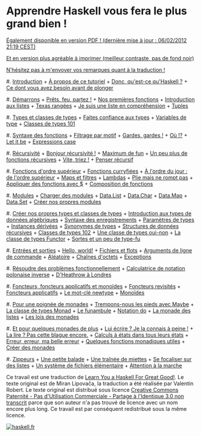 Apprendre Haskell vous fera le plus grand bien !
================================================

[Également disponible en version PDF ! (dernière mise à jour : 06/02/2012 21:19
CEST)](http://lyah.haskell.fr/apprendre-haskell-vous-fera-le-plus-grand-bien.pdf)

[Et en version plus agréable à imprimer (meilleur contraste, pas de fond noir)](http://lyah.haskell.fr/apprendre-haskell-vous-fera-le-plus-grand-bien_printer-friendly.pdf)

[N'hésitez pas à m'envoyer vos remarques quant à la
traduction !](mailto:contact@haskell.fr)

#. [Introduction](introduction)
    + [À propos de ce tutoriel](introduction#a-propos-de-ce-tutoriel)
    + [Donc, qu'est-ce qu'Haskell ?](introduction#donc-qu-est-ce-qu-haskell)
    + [Ce dont vous avez besoin avant de plonger](introduction#ce-dont-vous-avez-besoin-avant-de-plonger)

#. [Démarrons](demarrons)
    + [Prêts, feu, partez !](demarrons#prets-feu-partez)
    + [Nos premières fonctions](demarrons#nos-premieres-fonctions)
    + [Introduction aux listes](demarrons#introduction-aux-listes)
    + [Texas rangées](demarrons#texas-rangees)
    + [Je suis une liste en compréhension](demarrons#je-suis-une-liste-en-comprehension)
    + [Tuples](demarrons#tuples)

#. [Types et classes de types](types-et-classes-de-types)
    + [Faites confiance aux types](types-et-classes-de-types#faites-confiance-aux-types)
    + [Variables de type](types-et-classes-de-types#variables-de-type)
    + [Classes de types 101](types-et-classes-de-types#classes-de-types-101)

#. [Syntaxe des fonctions](syntaxe-des-fonctions)
    + [Filtrage par motif](syntaxe-des-fonctions#filtrage-par-motif)
    + [Gardes, gardes !](syntaxe-des-fonctions#gardes-gardes)
    + [Où !?](syntaxe-des-fonctions#ou)
    + [Let it be](syntaxe-des-fonctions#let-it-be)
    + [Expressions case](syntaxe-des-fonctions#expressions-case)

#. [Récursivité](recursivite)
    + [Bonjour récursivité !](recursivite#bonjour-recursivite)
    + [Maximum de fun](recursivite#maximum-de-fun)
    + [Un peu plus de fonctions récursives](recursivite#un-peu-plus-de-fonctions-recursives)
    + [Vite, triez !](recursivite#vite-triez)
    + [Penser récursif](recursivite#penser-recursif)

#. [Fonctions d'ordre supérieur](fonctions-d-ordre-superieur)
    + [Fonctions curryfiées](fonctions-d-ordre-superieur#fonctions-curryfiees)
    + [À l'ordre du jour : de l'ordre supérieur](fonctions-d-ordre-superieur#a-l-ordre-du-jour-de-l-ordre-superieur)
    + [Maps et filtres](fonctions-d-ordre-superieur#maps-et-filtres)
    + [Lambdas](fonctions-d-ordre-superieur#lambdas)
    + [Plie mais ne rompt pas](fonctions-d-ordre-superieur#plie-mais-ne-rompt-pas)
    + [Appliquer des fonctions avec $](fonctions-d-ordre-superieur#appliquer-des-fonctions)
    + [Composition de fonctions](fonctions-d-ordre-superieur#composition-de-fonctions)

#. [Modules](modules)
    + [Charger des modules](modules#charger-des-modules)
    + [Data.List](modules#data-list)
    + [Data.Char](modules#data-char)
    + [Data.Map](modules#data-map)
    + [Data.Set](modules#data-set)
    + [Créer nos propres modules](modules#creer-nos-propres-modules)

#. [Créer nos propres types et classes de types](creer-nos-propres-types-et-classes-de-types)
    + [Introduction aux types de données algébriques](creer-nos-propres-types-et-classes-de-types#introduction-aux-types-de-donnees-algebriques)
    + [Syntaxe des enregistrements](creer-nos-propres-types-et-classes-de-types#syntaxe-des-enregistrements)
    + [Paramètres de types](creer-nos-propres-types-et-classes-de-types#parametres-de-types)
    + [Instances dérivées](creer-nos-propres-types-et-classes-de-types#instances-derivees)
    + [Synonymes de types](creer-nos-propres-types-et-classes-de-types#synonymes-de-types)
    + [Structures de données récursives](creer-nos-propres-types-et-classes-de-types#structures-de-donnees-recursives)
    + [Classes de types 102](creer-nos-propres-types-et-classes-de-types#classes-de-types-102)
    + [Une classe de types oui-non](creer-nos-propres-types-et-classes-de-types#une-classe-de-types-oui-non)
    + [La classe de types Functor](creer-nos-propres-types-et-classes-de-types#la-classe-de-types-functor)
    + [Sortes et un peu de type-fu](creer-nos-propres-types-et-classes-de-types#sortes-et-un-peu-de-type-fu)

#. [Entrées et sorties](entrees-et-sorties)
    + [Hello, world!](entrees-et-sorties#hello-world)
    + [Fichiers et flots](entrees-et-sorties#fichiers-et-flots)
    + [Arguments de ligne de commande](entrees-et-sorties#arguments-de-ligne-de-commande)
    + [Aléatoire](entrees-et-sorties#aleatoire)
    + [Chaînes d'octets](entrees-et-sorties#chaines-d-octets)
    + [Exceptions](entrees-et-sorties#exceptions)

#. [Résoudre des problèmes fonctionnellement](resoudre-des-problemes-fonctionnellement)
    + [Calculatrice de notation polonaise inverse](resoudre-des-problemes-fonctionnellement#calculatrice-de-notation-polonaise-inverse)
    + [D'Heathrow à Londres](resoudre-des-problemes-fonctionnellement#d-heathrow-a-londres)

#. [Foncteurs, foncteurs applicatifs et monoïdes](foncteurs-foncteurs-applicatifs-et-monoides)
    + [Foncteurs revisités](foncteurs-foncteurs-applicatifs-et-monoides#foncteurs-revisites)
    + [Foncteurs applicatifs](foncteurs-foncteurs-applicatifs-et-monoides#foncteurs-applicatifs)
    + [Le mot-clé newtype](foncteurs-foncteurs-applicatifs-et-monoides#le-mot-cle-newtype)
    + [Monoïdes](foncteurs-foncteurs-applicatifs-et-monoides#monoides)

#. [Pour une poignée de monades](pour-une-poignee-de-monades)
    + [Trempons-nous les pieds avec Maybe](pour-une-poignee-de-monades#trempons-nous-les-pieds-avec-maybe)
    + [La classe de types Monad](pour-une-poignee-de-monades#la-classe-de-types-monad)
    + [Le funambule](pour-une-poignee-de-monades#le-funambule)
    + [Notation do](pour-une-poignee-de-monades#notation-do)
    + [La monade des listes](pour-une-poignee-de-monades#la-monade-des-listes)
    + [Les lois des monades](pour-une-poignee-de-monades#les-lois-des-monades)

#. [Et pour quelques monades de plus](et-pour-quelques-monades-de-plus)
    + [Lui écrire ? Je la connais à peine !](et-pour-quelques-monades-de-plus#lui-ecrire-je-la-connais-a-peine)
    + [La lire ? Pas cette blague encore.](et-pour-quelques-monades-de-plus#la-lire-pas-cette-blague-encore)
    + [Calculs à états dans tous leurs états](et-pour-quelques-monades-de-plus#calculs-a-etats-dans-tous-leurs-etats)
    + [Erreur, erreur, ma belle erreur](et-pour-quelques-monades-de-plus#erreur-erreur-ma-belle-erreur)
    + [Quelques fonctions monadiques utiles](et-pour-quelques-monades-de-plus#quelques-fonctions-monadiques-utiles)
    + [Créer des monades](et-pour-quelques-monades-de-plus#creer-des-monades)

#. [Zippeurs](zippeurs)
    + [Une petite balade](zippeurs#une-petite-balade)
    + [Une traînée de miettes](zippeurs#une-trainee-de-miettes)
    + [Se focaliser sur des listes](zippeurs#se-focaliser-sur-des-listes)
    + [Un système de fichiers élémentaire](zippeurs#un-systeme-de-fichiers-elementaire)
    + [Attention à la marche](zippeurs#attention-a-la-marche)

Ce travail est une traduction de [Learn You a Haskell For Great
Good!](http://learnyouahaskell.com/). Le texte original est de Miran Lipovača,
la traduction a été réalisée par Valentin Robert. Le texte original est
distribué sous licence [Creative Commons Paternité - Pas d'Utilisation
Commerciale - Partage à l'Identique 3.0 non
transcrit](http://creativecommons.org/licenses/by-nc-sa/3.0/deed.fr) parce que
son auteur n'a pas trouvé de licence avec un nom encore plus long. Ce travail
est par conséquent redistribué sous la même licence.

<a href="http://haskell.fr">

<img src="http://haskell.fr/img/haskell_fr_logo.png" alt="haskell.fr"
class="center"/>

</a>
